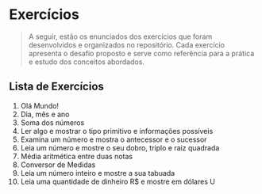 # Exercícios

> A seguir, estão os enunciados dos exercícios que foram desenvolvidos e organizados no repositório. Cada exercício apresenta o desafio proposto e serve como referência para a prática e estudo dos conceitos abordados.

## Lista de Exercícios

1.  Olá Mundo!
2.  Dia, mês e ano
3.  Soma dos números
4.  Ler algo e mostrar o tipo primitivo e informações possíveis
5.  Examina um número e mostra o antecessor e o sucessor
6.  Leia um número e mostre o seu dobro, triplo e raiz quadrada
7.  Média aritmética entre duas notas
8.  Conversor de Medidas
9.  Leia um número inteiro e mostre a sua tabuada
10. Leia uma quantidade de dinheiro R$ e mostre em dólares U
